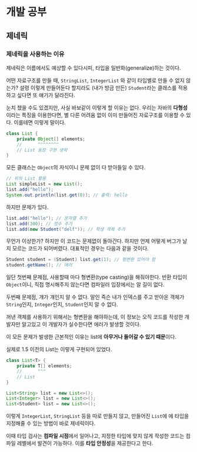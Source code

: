 # 개발 공부
## 제네릭
### 제네릭을 사용하는 이유
제네릭은 이름에서도 예상할 수 있다시피, 타입을 일반화(generalize)하는 것이다. 

어떤 자료구조를 만들 때, `StringList`, `IntegerList` 와 같이 타입별로 만들 수 없지 않는가? 설령 이렇게 만들어둔다 할지라도 (내가 방금 만든) `Student`라는 클래스를 적용하고 싶다면 또 얘기가 달라진다.

눈치 챘을 수도 있겠지만, 사실 바보같이 이렇게 할 이유는 없다. 우리는 자바의 **다형성**이라는 특징을 이용한다면, 별 다른 어려움 없이 이미 만들어진 자료구조를 이용할 수 있다. 이를테면 이렇게 말이다.

``` java
class List {
    private Object[] elements;
    //      ^^^^^^^^
    // List 동장 구현 생략
}
```

모든 클래스는 `Object`의 자식이니 문제 없이 다 받아들일 수 있다. 

``` java
// 위의 List 활용
List simpleList = new List();
list.add("hello");
System.out.println(list.get(0)); // 출력: hello
```

하지만 문제가 있다.

``` java
list.add("hello"); // 문자열 추가
list.add(300); // 정수 추가
list.add(new Student("delf")); // 학생 객체 추가
```
무언가 이상한가? 하지만 이 코드는 문제없이 돌아간다. 하지만 언제 어떻게 버그가 날지 모르는 코드가 되어버렸다. 대표적인 경우는 다음과 같을 것이다.

``` java
Student student = (Student) list.get(1); // 형변환 있어야 함
student.getName(); // 에러
```
일단 첫번째 문제점, 사용할때 마다 형변환(type casting)을 해줘야한다. 반환 타입이 `Object`이니, 직접 명시해주지 않는다면 컴파일러 입장에서는 알 길이 없다.

두번째 문제점, 걔가 걔인지 알 수 없다. 말인 즉슨 내가 인덱스를 주고 받아온 객체가 `String`인지, `Integer`인지, `Student`인지 알 수 없다. 

꺼낸 객체를 사용하기 위해서는 형변환을 해야하는데, 이 정보는 오직 코드를 작성한 개발자만 알고있고 이 개발자가 실수한다면 에러가 발생할 것이다.

이 모든 문제가 발생한 근본적인 이유는 list에 **아무거나 들어갈 수 있기 때문**이다.

실제로 1.5 이전의 List는 이렇게 구현되어 있었다.

``` java
class List<T> {
    private T[] elements;
    //      ^^^
    // List 
}
```
``` java
List<String> list = new List<>();
List<Integer> list = new List<>();
List<Student> list = new List<>();
```

이렇게 `IntegerList`, `StringList` 등을 따로 만들지 않고, 만들어진 `List`에 에 타입을 지정해줄 수 있는 방법이 바로 제네릭이다.

이때 타입 검사는 **컴파일 시점**에서 일어나고, 지정한 타입에 맞지 않게 작성한 코드는 컴파일 레벨에서 발견이 가능하다. 이를 **타입 안정성**을 제공한다고 한다.